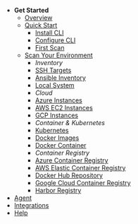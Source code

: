 - **Get Started**
  - [Overview](readme#hello-mondoo)
  - [Quick Start](quickstart#quickstart)
    - [Install CLI](quickstart#installation)
    - [Configure CLI](quickstart#registration)
    - [First Scan](quickstart#scan-your-first-target)
  - [Scan Your Environment](usage#scan-targets-from-your-workstation)
    - *Inventory*
    - [SSH Targets](usage#ssh-targets)
    - [Ansible Inventory](usage#ansible-inventory)
    - [Local System](usage#local-system)
    - *Cloud*
    - [Azure Instances](usage#azure-instances)
    - [AWS EC2 Instances](usage#aws-ec2-instances)
    - [GCP Instances](usage#gcp-instances)
    - *Container & Kubernetes*
    - [Kubernetes](usage#kubernetes)
    - [Docker Images](usage#docker-images)
    - [Docker Container](usage#docker-container)
    - *Container Registry*
    - [Azure Container Registry](usage#azure-container-registry)
    - [AWS Elastic Container Registry](usage#aws-elastic-container-registry)
    - [Docker Hub Repository](usage#aws-elastic-container-registry)
    - [Google Cloud Container Registry](usage#google-cloud-container-registry)
    - [Harbor Registry](usage#harbor-registry)
- [Agent](../agent/)
- [Integrations](../integration/)
- [Help](../help)
